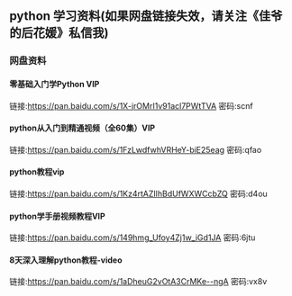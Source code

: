 ## python 学习资料(如果网盘链接失效，请关注《佳爷的后花媛》私信我)
### 网盘资料
#### 零基础入门学Python VIP
链接:https://pan.baidu.com/s/1X-jrOMrI1v91acl7PWtTVA  密码:scnf
#### python从入门到精通视频（全60集）VIP
链接:https://pan.baidu.com/s/1FzLwdfwhVRHeY-biE25eag  密码:qfao
#### python教程vip
链接:https://pan.baidu.com/s/1Kz4rtAZIlhBdUfWXWCcbZQ  密码:d4ou
#### python学手册视频教程VIP
链接:https://pan.baidu.com/s/149hmg_Ufoy4Zj1w_iGd1JA  密码:6jtu
#### 8天深入理解python教程-video
链接:https://pan.baidu.com/s/1aDheuG2vOtA3CrMKe--ngA  密码:vx8v